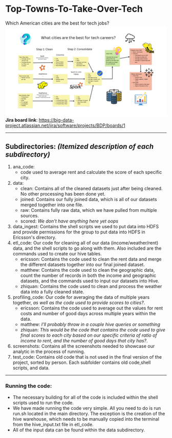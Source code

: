# Top-Towns-To-Take-Over-Tech
Which American cities are the best for tech jobs?
![Our diagram showcasing our pipelines and processes](diagram.png)
**Jira board link**: <https://big-data-project.atlassian.net/jira/software/projects/BDP/boards/1>

---

## Subdirectories: *(Itemized description of each subdirectory)*
1. ana_code:
    - code used to average rent and calculate the score of each specific city.
2. data:
    - clean: Contains all of the cleaned datasets just after being cleaned. No other processing has been done yet.
    - joined: Contains our fully joined data, which is all of our datasets merged together into one file.
    - raw: Contains fully raw data, which we have pulled from multiple sources.
    - scored: *We don't have anything here yet oops*
3. data_ingest: Contains the shell scripts we used to put data into HDFS and provide permissions for the group to put data into HDFS in Ericsson's directory.
4. etl_code: Our code for cleaning all of our data (income/weather/rent) data, and the shell scripts to go along with them. Also included are the commands used to create our hive tables.
    - ericsson: Contains the code used to clean the rent data and merge the different datasets together into our final joined dataset.
    - matthew: Contains the code used to clean the geographic data, count the number of records in both the income and geographic datasets, and the commands used to input our datasets into Hive.
    - zhiquan: Contains the code used to clean and process the weather data into a fully cleaned state.
5. profiling_code: Our code for averaging the data of multiple years together, *as well as the code used to provide scores to cities?*.
    - ericsson: Contains the code used to average out the values for rent costs and number of good days across multiple years within the data.
    - matthew: *I'll probably throw in a couple hive queries or something*
    - zhiquan: *This would be the code that contains the code used to give final scores to each city based on our specific criteria of ratio of income to rent, and the number of good days that city has?*.
6. screenshots: Contains all the screenshots needed to showcase our analytic in the process of running.
7. test_code: Contains old code that is not used in the final version of the project, sorted by person. Each subfolder contains old code,shell scripts, and data.
---
### Running the code:
- The necessary building for all of the code is included within the shell scripts used to run the code.
- We have made running the code very simple. All you need to do is run run.sh located in the main directory. The exception is the creation of the hive warehouse, which needs to be manually copied into the terminal from the hive_input.txt file in etl_code.
- All of the input data can be found within the data subdirectory.
